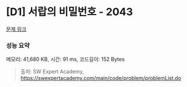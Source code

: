 # [D1] 서랍의 비밀번호 - 2043 

[문제 링크](https://swexpertacademy.com/main/code/problem/problemDetail.do?contestProbId=AV5QJ_8KAx8DFAUq) 

### 성능 요약

메모리: 41,680 KB, 시간: 91 ms, 코드길이: 152 Bytes



> 출처: SW Expert Academy, https://swexpertacademy.com/main/code/problem/problemList.do